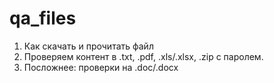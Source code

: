 # qa_files

1. Как скачать и прочитать файл
2. Проверяем контент в .txt, .pdf, .xls/.xlsx, .zip c паролем.
3. Посложнее: проверки на .doc/.docx